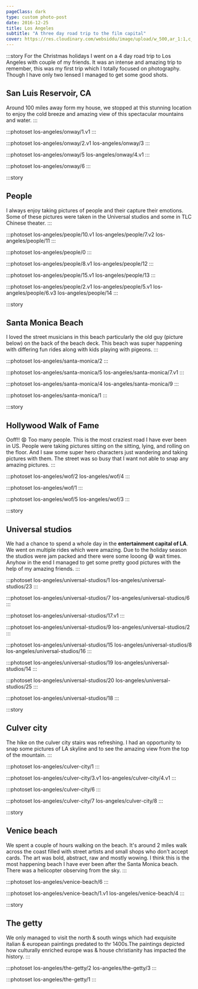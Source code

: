 ```yaml
---
pageClass: dark
type: custom photo-post
date: 2016-12-25
title: Los Angeles
subtitle: "A three day road trip to the film capital"
cover: https://res.cloudinary.com/websiddu/image/upload/w_500,ar_1:1,c_fill,g_auto/v1483207732/photos/los-angeles/cover/cover.v3.jpg
---
```


:::story
For the Christmas holidays I went on a 4 day road trip to Los Angeles with couple of my friends. It was an intense and amazing trip to remember, this was my first trip which I totally focused on photography. Though I have only two lensed I managed to get some good shots.

## San Luis Reservoir, CA

Around 100 miles away form my house, we stopped at this stunning location to enjoy the cold breeze and amazing view of this spectacular mountains and water.
:::

:::photoset los-angeles/onway/1.v1
:::

:::photoset los-angeles/onway/2.v1 los-angeles/onway/3
:::

:::photoset los-angeles/onway/5 los-angeles/onway/4.v1
:::

:::photoset los-angeles/onway/6
:::

:::story

## People

I always enjoy taking pictures of people and their capture their emotions. Some of these pictures were taken in the Universal studios and some in TLC Chinese theater.
:::

:::photoset los-angeles/people/10.v1 los-angeles/people/7.v2 los-angeles/people/11
:::

:::photoset los-angeles/people/0
:::

:::photoset los-angeles/people/8.v1 los-angeles/people/12
:::

:::photoset los-angeles/people/15.v1 los-angeles/people/13
:::

:::photoset los-angeles/people/2.v1 los-angeles/people/5.v1 los-angeles/people/6.v3 los-angeles/people/14
:::

:::story

## Santa Monica Beach

I loved the street musicians in this beach particularly the old guy (picture below) on the back of the beach deck. This beach was super happening with differing fun rides along with kids playing with pigeons.
:::

:::photoset los-angeles/santa-monica/2
:::

:::photoset los-angeles/santa-monica/5 los-angeles/santa-monica/7.v1
:::

<!--:::photoset
 los-angeles/santa-monica/3
:::-->

:::photoset los-angeles/santa-monica/4 los-angeles/santa-monica/9
:::

:::photoset los-angeles/santa-monica/1
:::

:::story

## Hollywood Walk of Fame

Ooff!! 😧 Too many people. This is the most craziest road I have ever been in US. People were taking pictures sitting on the sitting, lying, and rolling on the floor. And I saw some super hero characters just wandering and taking pictures with them. The street was so busy that I want not able to snap any amazing pictures.
:::

:::photoset los-angeles/wof/2 los-angeles/wof/4
:::

:::photoset los-angeles/wof/1
:::

:::photoset los-angeles/wof/5 los-angeles/wof/3
:::

:::story

## Universal studios

We had a chance to spend a whole day in the **entertainment capital of LA**. We went on multiple rides which were amazing. Due to the holiday season the studios were jam packed and there were some looong 😅 wait times. Anyhow in the end I managed to get some pretty good pictures with the help of my amazing friends.
:::

:::photoset los-angeles/universal-studios/1 los-angeles/universal-studios/23
:::

:::photoset los-angeles/universal-studios/7 los-angeles/universal-studios/6
:::

:::photoset los-angeles/universal-studios/17.v1
:::

:::photoset los-angeles/universal-studios/9 los-angeles/universal-studios/2
:::

:::photoset los-angeles/universal-studios/15 los-angeles/universal-studios/8 los-angeles/universal-studios/16
:::

<!--:::photoset
 los-angeles/universal-studios/5
 los-angeles/universal-studios/3
 los-angeles/universal-studios/10
:::-->

:::photoset los-angeles/universal-studios/19 los-angeles/universal-studios/14
:::

<!--:::photoset
 los-angeles/universal-studios/13.v1
:::-->

:::photoset los-angeles/universal-studios/20 los-angeles/universal-studios/25
:::

:::photoset los-angeles/universal-studios/18
:::

:::story

## Culver city

The hike on the culver city stairs was refreshing. I had an opportunity to snap some pictures of LA skyline and to see the amazing view from the top of the mountain.
:::

:::photoset los-angeles/culver-city/1
:::

:::photoset los-angeles/culver-city/3.v1 los-angeles/culver-city/4.v1
:::

:::photoset los-angeles/culver-city/6
:::

:::photoset los-angeles/culver-city/7 los-angeles/culver-city/8
:::

:::story

## Venice beach

We spent a couple of hours walking on the beach. It's around 2 miles walk across the coast filled with street artists and small shops who don't accept cards. The art was bold, abstract, raw and mostly wowing. I think this is the most happening beach I have ever been after the Santa Monica beach. There was a helicopter observing from the sky.
:::

:::photoset los-angeles/venice-beach/6
:::

:::photoset los-angeles/venice-beach/1.v1 los-angeles/venice-beach/4
:::

:::story

## The getty

We only managed to visit the north & south wings which had exquisite italian & european paintings predated to thr 1400s.The paintings depicted how culturally enriched europe was & house christianity has impacted the history.
:::

:::photoset los-angeles/the-getty/2 los-angeles/the-getty/3
:::

:::photoset los-angeles/the-getty/1
:::
